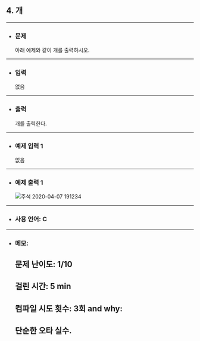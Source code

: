 ## 4. 개

---

- ### 문제

  아래 예제와 같이 개를 출력하시오.
  
---


- ### 입력

  없음

---

- ### 출력

  개를 출력한다.

---
 
- ### 예제 입력 1 

  없음

---

- ### 예제 출력 1 

  ![주석 2020-04-07 191234](https://user-images.githubusercontent.com/58179041/78657773-3be64c00-7904-11ea-9b5c-8d2ca82999d5.png)


---

- ### 사용 언어: C

---

- ### 메모:

  ## 문제 난이도: 1/10
  ## 걸린 시간: 5 min
  ## 컴파일 시도 횟수: 3회 and why:
  ## 단순한 오타 실수.
  
